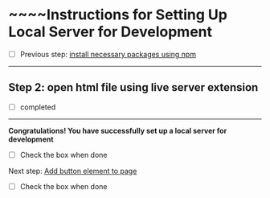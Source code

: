 # ~~~~Instructions for Setting Up Local Server for Development

- [ ] Previous step: [install necessary packages using npm](devdocs/todo_logs/1.md)
---
## Step 2: open html file using live server extension
- [ ] completed
----

**Congratulations! You have successfully set up a local server for development**
- [ ] Check the box when done

Next step: [Add button element to page](/Users/larralapid/projects/website/devdocs/todo.md#b7c7f1b9bwf9)
- [ ] Check the box when done